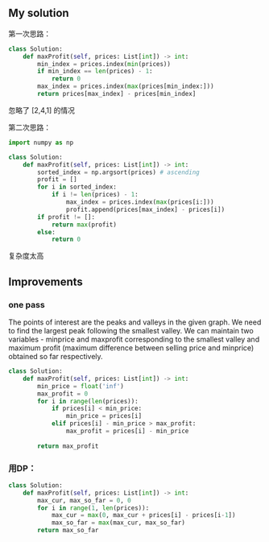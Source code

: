 ## My solution
第一次思路：
```python
class Solution:
    def maxProfit(self, prices: List[int]) -> int:
        min_index = prices.index(min(prices))
        if min_index == len(prices) - 1:
            return 0
        max_index = prices.index(max(prices[min_index:]))
        return prices[max_index] - prices[min_index]
```
忽略了 [2,4,1] 的情况

第二次思路：
```python
import numpy as np

class Solution:
    def maxProfit(self, prices: List[int]) -> int:
        sorted_index = np.argsort(prices) # ascending 
        profit = []
        for i in sorted_index:
            if i != len(prices) - 1:
                max_index = prices.index(max(prices[i:]))
                profit.append(prices[max_index] - prices[i])
        if profit != []:
            return max(profit)
        else:
            return 0
```
复杂度太高

## Improvements

### one pass
The points of interest are the peaks and valleys in the given graph. We need to find the largest peak following the smallest valley. 
We can maintain two variables - minprice and maxprofit corresponding to the smallest valley and maximum profit 
(maximum difference between selling price and minprice) obtained so far respectively.

```python
class Solution:
    def maxProfit(self, prices: List[int]) -> int:
        min_price = float('inf')
        max_profit = 0
        for i in range(len(prices)):
            if prices[i] < min_price:
                min_price = prices[i]
            elif prices[i] - min_price > max_profit:
                max_profit = prices[i] - min_price
                
        return max_profit
```

### 用DP：

```python
class Solution:
    def maxProfit(self, prices: List[int]) -> int:
        max_cur, max_so_far = 0, 0
        for i in range(1, len(prices)):
            max_cur = max(0, max_cur + prices[i] - prices[i-1])
            max_so_far = max(max_cur, max_so_far)
        return max_so_far
```




